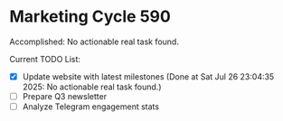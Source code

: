 # Marketing Cycle 590

Accomplished: No actionable real task found.

Current TODO List:

- [x] Update website with latest milestones  (Done at Sat Jul 26 23:04:35 2025: No actionable real task found.)
- [ ] Prepare Q3 newsletter
- [ ] Analyze Telegram engagement stats